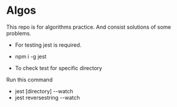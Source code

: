 # Algos
This repo is for algorithms practice. And consist solutions of some problems.

- For testing jest is required.
* npm i -g jest

- To check test for specific directory

Run this command
* jest [directory] --watch
* jest reversestring --watch
